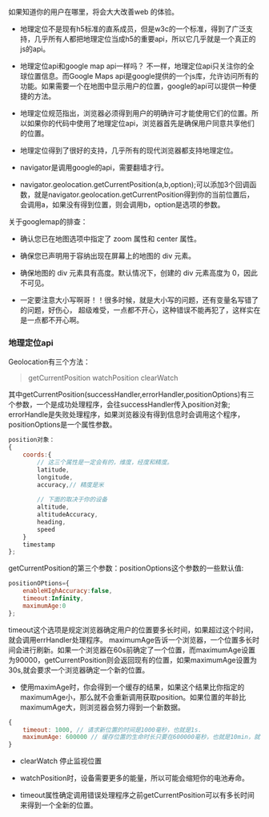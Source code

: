 如果知道你的用户在哪里，将会大大改善web 的体验。
- 地理定位不是现有h5标准的直系成员，但是w3c的一个标准，得到了广泛支持，几乎所有人都把地理定位当成h5的重要api，所以它几乎就是一个真正的js的api。

- 地理定位api和google map api一样吗？
不一样，地理定位api只关注你的全球位置信息。而Google Maps api是google提供的一个js库，允许访问所有的功能。如果需要一个在地图中显示用户的位置，google的api可以提供一种便捷的方法。
- 地理定位规范指出，浏览器必须得到用户的明确许可才能使用它们的位置。所以如果你的代码中使用了地理定位api，浏览器首先是确保用户同意共享他们的位置。
- 地理定位得到了很好的支持，几乎所有的现代浏览器都支持地理定位。

- navigator是调用google的api，需要翻墙才行。
- navigator.geolocation.getCurrentPosition(a,b,option);可以添加3个回调函数，就是navigator.geolocation.getCurrentPosition得到你的当前位置后，会调用a，如果没有得到位置，则会调用b，option是选项的参数。


关于googlemap的排查：
- 确认您已在地图选项中指定了 zoom 属性和 center 属性。
- 确保您已声明用于容纳出现在屏幕上的地图的 div 元素。
- 确保地图的 div 元素具有高度。默认情况下，创建的 div 元素高度为 0，因此不可见。

- 一定要注意大小写啊哥！！很多时候，就是大小写的问题，还有变量名写错了的问题，好伤心， 超级难受，一点都不开心，这种错误不能再犯了，这样实在是一点都不开心啊。


### 地理定位api
Geolocation有三个方法：
> getCurrentPosition
watchPosition
clearWatch

其中getCurrentPosition(successHandler,errorHandler,positionOptions)有三个参数，一个是成功处理程序，会往successHandler传入position对象; errorHandle是失败处理程序，如果浏览器没有得到信息时会调用这个程序，positionOptions是一个属性参数。
```js
position对象：
{
    coords:{
        // 这三个属性是一定会有的，维度，经度和精度。
        latitude, 
        longitude,
        accuracy,// 精度是米
        
        // 下面的取决于你的设备
        altitude,
        altitudeAccuracy,
        heading,
        speed
    }
    timestamp
};

```

getCurrentPosition的第三个参数：positionOptions这个参数的一些默认值:
```js
positionOPtions={
    enableHIghAccuracy:false,
    timeout:Infinity,
    maximumAge:0
};
```

timeout这个选项是规定浏览器确定用户的位置要多长时间，如果超过这个时间，就会调用errHandler处理程序。
maximumAge告诉一个浏览器，一个位置多长时间会进行刷新。如果一个浏览器在60s前确定了一个位置，而maximumAge设置为90000，getCurrentPosition则会返回现有的位置，如果maximumAge设置为30s,就会要求一个浏览器确定一个新的位置。

- 使用maximAge时，你会得到一个缓存的结果，如果这个结果比你指定的maximumAge小，那么就不会重新调用获取position。如果位置的年龄比maximumAge大，则浏览器会努力得到一个新数据。
```js
{
    timeout: 1000, // 请求新位置的时间是1000毫秒，也就是1s.
    maximumAge: 600000 // 缓存位置的生命时长只要在600000毫秒，也就是10min，就不会去获取新位置。
}
```


- clearWatch 停止监视位置
- watchPosition时，设备需要更多的能量，所以可能会缩短你的电池寿命。

- timeout属性确定调用错误处理程序之前getCurrentPosition可以有多长时间来得到一个全新的位置。
